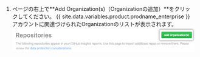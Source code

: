 1. ページの右上で**Add Organization(s)（Organizationの追加）**をクリックしてください。 {{ site.data.variables.product.prodname_enterprise }}アカウントに関連づけられたOrganizationのリストが表示されます。 ![Organizationの追加ボタン](/assets/images/help/insights/add-organizations.png)

